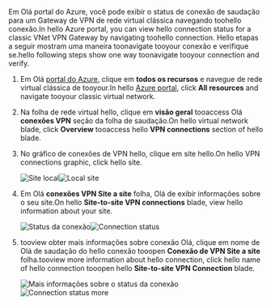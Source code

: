 <span data-ttu-id="65226-101">Em Olá portal do Azure, você pode exibir o status de conexão de saudação para um Gateway de VPN de rede virtual clássica navegando toohello conexão.</span><span class="sxs-lookup"><span data-stu-id="65226-101">In hello Azure portal, you can view hello connection status for a classic VNet VPN Gateway by navigating toohello connection.</span></span> <span data-ttu-id="65226-102">Hello etapas a seguir mostram uma maneira toonavigate tooyour conexão e verifique se.</span><span class="sxs-lookup"><span data-stu-id="65226-102">hello following steps show one way toonavigate tooyour connection and verify.</span></span>

1. <span data-ttu-id="65226-103">Em Olá [portal do Azure](http://portal.azure.com), clique em **todos os recursos** e navegue de rede virtual clássica de tooyour.</span><span class="sxs-lookup"><span data-stu-id="65226-103">In hello [Azure portal](http://portal.azure.com), click **All resources** and navigate tooyour classic virtual network.</span></span>
2. <span data-ttu-id="65226-104">Na folha de rede virtual hello, clique em **visão geral** tooaccess Olá **conexões VPN** seção da folha de saudação.</span><span class="sxs-lookup"><span data-stu-id="65226-104">On hello virtual network blade, click **Overview** tooaccess hello **VPN connections** section of hello blade.</span></span>
3. <span data-ttu-id="65226-105">No gráfico de conexões de VPN hello, clique em site hello.</span><span class="sxs-lookup"><span data-stu-id="65226-105">On hello VPN connections graphic, click hello site.</span></span>

    <span data-ttu-id="65226-106">![Site local](./media/vpn-gateway-verify-connection-azureportal-classic/localsitename.png "site local")</span><span class="sxs-lookup"><span data-stu-id="65226-106">![Local site](./media/vpn-gateway-verify-connection-azureportal-classic/localsitename.png "local site")</span></span>
4. <span data-ttu-id="65226-107">Em Olá **conexões VPN Site a site** folha, Olá de exibir informações sobre o seu site.</span><span class="sxs-lookup"><span data-stu-id="65226-107">On hello **Site-to-site VPN connections** blade, view hello information about your site.</span></span>

    <span data-ttu-id="65226-108">![Status da conexão](./media/vpn-gateway-verify-connection-azureportal-classic/siteconnectstatus.png "Status da conexão")</span><span class="sxs-lookup"><span data-stu-id="65226-108">![Connection status](./media/vpn-gateway-verify-connection-azureportal-classic/siteconnectstatus.png "Connection status")</span></span>
5. <span data-ttu-id="65226-109">tooview obter mais informações sobre conexão Olá, clique em nome de Olá de saudação do hello conexão tooopen **Conexão de VPN Site a site** folha.</span><span class="sxs-lookup"><span data-stu-id="65226-109">tooview more information about hello connection, click hello name of hello connection tooopen hello **Site-to-site VPN Connection** blade.</span></span>

    <span data-ttu-id="65226-110">![Mais informações sobre o status da conexão](./media/vpn-gateway-verify-connection-azureportal-classic/connections4.png "Mais informações sobre o status da conexão")</span><span class="sxs-lookup"><span data-stu-id="65226-110">![Connection status more](./media/vpn-gateway-verify-connection-azureportal-classic/connections4.png "Connection status more info")</span></span>